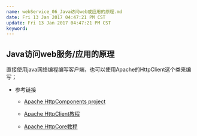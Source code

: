 ```yaml
---
name: webService_06_Java访问web或应用的原理.md
date: Fri 13 Jan 2017 04:47:21 PM CST
update: Fri 13 Jan 2017 04:47:21 PM CST
keyword: 
---
```


Java访问web服务/应用的原理
----

直接使用java网络编程编写客户端，也可以使用Apache的HttpClient这个类来编写；

* 参考链接

    * [Apache HttpComponents project](http://hc.apache.org/)

    * [Apache HttpClient教程](https://hc.apache.org/httpcomponents-client-ga/tutorial/pdf/httpclient-tutorial.pdf)

    * [Apache HttpCore教程](http://hc.apache.org/httpcomponents-core-ga/tutorial/pdf/httpcore-tutorial.pdf)

